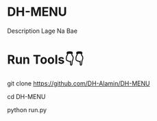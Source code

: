 # DH-MENU
Description Lage Na Bae

# Run Tools👇👇

git clone https://github.com/DH-Alamin/DH-MENU

cd DH-MENU

python run.py
